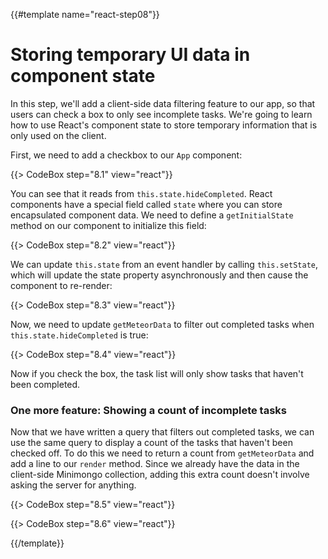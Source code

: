 {{#template name="react-step08"}}

# Storing temporary UI data in component state

In this step, we'll add a client-side data filtering feature to our app, so that users can check a box to only see incomplete tasks. We're going to learn how to use React's component state to store temporary information that is only used on the client.

First, we need to add a checkbox to our `App` component:

{{> CodeBox step="8.1" view="react"}}

You can see that it reads from `this.state.hideCompleted`. React components have a special field called `state` where you can store encapsulated component data. We need to define a `getInitialState` method on our component to initialize this field:

{{> CodeBox step="8.2" view="react"}}

We can update `this.state` from an event handler by calling `this.setState`, which will update the state property asynchronously and then cause the component to re-render:

{{> CodeBox step="8.3" view="react"}}

Now, we need to update `getMeteorData` to filter out completed tasks when `this.state.hideCompleted` is true:

{{> CodeBox step="8.4" view="react"}}

Now if you check the box, the task list will only show tasks that haven't been completed.

### One more feature: Showing a count of incomplete tasks

Now that we have written a query that filters out completed tasks, we can use the same query to display a count of the tasks that haven't been checked off. To do this we need to return a count from `getMeteorData` and add a line to our `render` method. Since we already have the data in the client-side Minimongo collection, adding this extra count doesn't involve asking the server for anything.

{{> CodeBox step="8.5" view="react"}}

{{> CodeBox step="8.6" view="react"}}

{{/template}}
